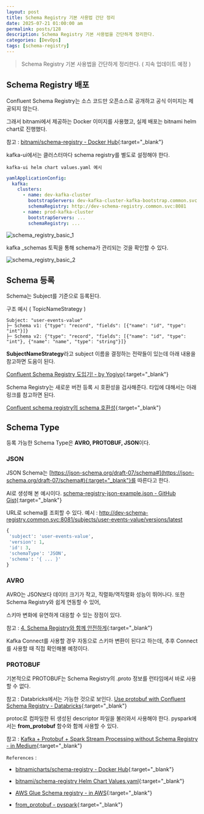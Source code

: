 ```yaml
---
layout: post
title: Schema Registry 기본 사용법 간단 정리
date: 2025-07-21 01:00:00 am
permalink: posts/128
description: Schema Registry 기본 사용법을 간단하게 정리한다.
categories: [DevOps]
tags: [schema-registry]
---
```


> Schema Registry 기본 사용법을 간단하게 정리한다. ( 지속 업데이트 예정 )

## Schema Registry 배포

Confluent Schema Registry는 소스 코드만 오픈소스로 공개하고 공식 이미지는 제공되지 않는다.

그래서 bitnami에서 제공하는 Docker 이미지를 사용했고, 실제 배포는 bitnami helm chart로 진행했다.

참고 : [bitnami/schema-registry - Docker Hub](https://hub.docker.com/r/bitnami/schema-registry){:target="_blank"}

kafka-ui에서는 클러스터마다 schema registry를 별도로 설정해야 한다.

    kafka-ui helm chart values.yaml 예시

``` yaml
yamlApplicationConfig:
  kafka:
    clusters:
      - name: dev-kafka-cluster
        bootstrapServers: dev-kafka-cluster-kafka-bootstrap.common.svc:9092
        schemaRegistry: http://dev-schema-registry.common.svc:8081
      - name: prod-kafka-cluster
        bootstrapServers: ...
        schemaRegistry: ...
```

![schema_registry_basic_1]({{site.baseurl}}/assets/img/devops/schema_registry_basic_1.png)

kafka _schemas 토픽을 통해 schema가 관리되는 것을 확인할 수 있다.

![schema_registry_basic_2]({{site.baseurl}}/assets/img/devops/schema_registry_basic_2.png)

## Schema 등록

Schema는 Subject를 기준으로 등록된다. 

구조 예시 ( TopicNameStrategy )

```
Subject: "user-events-value"
├─ Schema v1: {"type": "record", "fields": [{"name": "id", "type": "int"}]}
├─ Schema v2: {"type": "record", "fields": [{"name": "id", "type": "int"}, {"name": "name", "type": "string"}]}
```

**SubjectNameStrategy**라고 subject 이름을 결정하는 전략들이 있는데 아래 내용을 참고하면 도움이 된다.

[Confluent Schema Registry 도입기! - by Yogiyo](https://techblog.yogiyo.co.kr/confluent-schema-registry-%EB%8F%84%EC%9E%85%EA%B8%B0-54d112b9b53f){:target="_blank"}

Schema Registry는 새로운 버전 등록 시 호환성을 검사해준다. 타입에 대해서는 아래 링크를 참고하면 된다.

[Confluent schema registry의 schema 호환성](https://rmcodestar.github.io/kafka/2020/05/24/confluent-schema-registry-%ED%98%B8%ED%99%98%EC%84%B1/){:target="_blank"}

## Schema Type

등록 가능한 Schema Type은 **AVRO, PROTOBUF, JSON**이다.

### JSON

JSON Schema는 [https://json-schema.org/draft-07/schema#](https://json-schema.org/draft-07/schema#){:target="_blank"}를 따른다고 한다.

AI로 생성해 본 예시이다. [schema-registry-json-example.json - GitHub Gist](https://gist.github.com/yahwang/64e654347d36339b4e6e90f8efc7d241){:target="_blank"}

URL로 schema를 조회할 수 있다. 예시 : http://dev-schema-registry.common.svc:8081/subjects/user-events-value/versions/latest

``` python
{
 'subject': 'user-events-value',
 'version': 1,
 'id': 3,
 'schemaType': 'JSON',
 'schema': '{ ... }'
}
```

### AVRO

AVRO는 JSON보다 데이터 크기가 작고, 직렬화/역직렬화 성능이 뛰어나다. 또한 Schema Registry와 쉽게 연동할 수 있어, 

스키마 변화에 유연하게 대응할 수 있는 장점이 있다.

참고 : [4. Schema Registry와 함께 안전하게](https://suwani.tistory.com/155){:target="_blank"}

Kafka Connect를 사용할 경우 자동으로 스키마 변환이 된다고 하는데, 추후 Connect를 사용할 때 직접 확인해볼 예정이다.

### PROTOBUF

기본적으로 PROTOBUF는 Schema Registry의 .proto 정보를 런타임에서 바로 사용할 수 없다.

참고 : Databricks에서는 가능한 것으로 보인다. [Use protobuf with Confluent Schema Registry - Databricks](https://docs.databricks.com/aws/en/structured-streaming/protocol-buffers#use-protobuf-with-confluent-schema-registry){:target="_blank"}

protoc로 컴파일한 뒤 생성된 descriptor 파일을 불러와서 사용해야 한다. pyspark에서는 **from_protobuf** 함수와 함께 사용할 수 있다.

참고 : [Kafka + Protobuf + Spark Stream Processing without Schema Registry - in Medium](https://waytohksharma.medium.com/kafka-protobuf-spark-stream-processing-92281559617b){:target="_blank"}

`References` : 

* [bitnamicharts/schema-registry - Docker Hub](https://hub.docker.com/r/bitnamicharts/schema-registry){:target="_blank"}

* [bitnami/schema-registry Helm Chart Values.yaml](https://github.com/bitnami/charts/blob/schema-registry/25.1.9/bitnami/schema-registry/values.yaml){:target="_blank"}

* [AWS Glue Schema registry - in AWS](https://docs.aws.amazon.com/glue/latest/dg/schema-registry.html){:target="_blank"}

* [from_protobuf - pyspark](https://spark.apache.org/docs/3.5.3/api/python/reference/pyspark.sql/api/pyspark.sql.protobuf.functions.from_protobuf.html){:target="_blank"}
